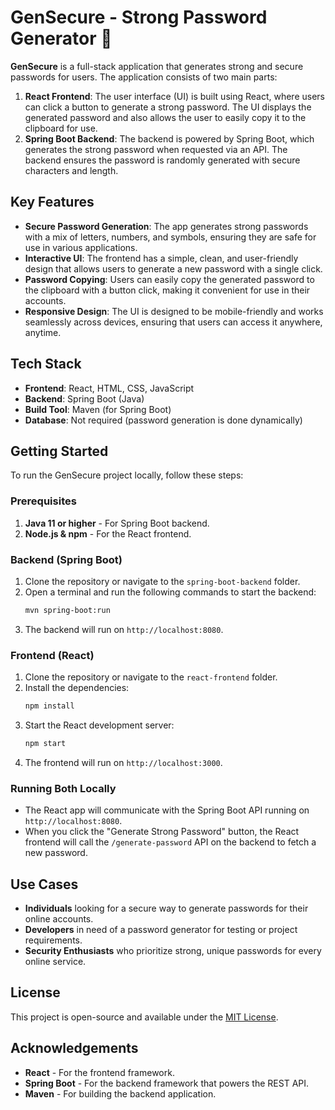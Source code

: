 # GenSecure - Strong Password Generator 🔐

**GenSecure** is a full-stack application that generates strong and secure passwords for users. The application consists of two main parts:
1. **React Frontend**: The user interface (UI) is built using React, where users can click a button to generate a strong password. The UI displays the generated password and also allows the user to easily copy it to the clipboard for use.
2. **Spring Boot Backend**: The backend is powered by Spring Boot, which generates the strong password when requested via an API. The backend ensures the password is randomly generated with secure characters and length.

## Key Features
- **Secure Password Generation**: The app generates strong passwords with a mix of letters, numbers, and symbols, ensuring they are safe for use in various applications.
- **Interactive UI**: The frontend has a simple, clean, and user-friendly design that allows users to generate a new password with a single click.
- **Password Copying**: Users can easily copy the generated password to the clipboard with a button click, making it convenient for use in their accounts.
- **Responsive Design**: The UI is designed to be mobile-friendly and works seamlessly across devices, ensuring that users can access it anywhere, anytime.

## Tech Stack
- **Frontend**: React, HTML, CSS, JavaScript
- **Backend**: Spring Boot (Java)
- **Build Tool**: Maven (for Spring Boot)
- **Database**: Not required (password generation is done dynamically)

## Getting Started

To run the GenSecure project locally, follow these steps:

### Prerequisites

1. **Java 11 or higher** - For Spring Boot backend.
2. **Node.js & npm** - For the React frontend.

### Backend (Spring Boot)

1. Clone the repository or navigate to the `spring-boot-backend` folder.
2. Open a terminal and run the following commands to start the backend:
    ```bash
    mvn spring-boot:run
    ```
3. The backend will run on `http://localhost:8080`.

### Frontend (React)

1. Clone the repository or navigate to the `react-frontend` folder.
2. Install the dependencies:
    ```bash
    npm install
    ```
3. Start the React development server:
    ```bash
    npm start
    ```
4. The frontend will run on `http://localhost:3000`.

### Running Both Locally

- The React app will communicate with the Spring Boot API running on `http://localhost:8080`.
- When you click the "Generate Strong Password" button, the React frontend will call the `/generate-password` API on the backend to fetch a new password.


## Use Cases
- **Individuals** looking for a secure way to generate passwords for their online accounts.
- **Developers** in need of a password generator for testing or project requirements.
- **Security Enthusiasts** who prioritize strong, unique passwords for every online service.

## License

This project is open-source and available under the [MIT License](LICENSE).

## Acknowledgements
- **React** - For the frontend framework.
- **Spring Boot** - For the backend framework that powers the REST API.
- **Maven** - For building the backend application.

